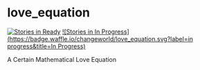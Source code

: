 # love_equation

[![Stories in Ready](https://badge.waffle.io/changeworld/love_equation.svg?label=ready&title=Ready)](http://waffle.io/changeworld/love_equation)
[![Stories in In Progress](https://badge.waffle.io/changeworld/love_equation.svg?label=in progress&title=In Progress)](http://waffle.io/changeworld/love_equation)

A Certain Mathematical Love Equation
